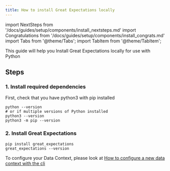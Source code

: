 ```yaml
---
title: How to install Great Expectations locally
---
```

import NextSteps from '/docs/guides/setup/components/install_nextsteps.md'
import Congratulations from '/docs/guides/setup/components/install_congrats.md'
import Tabs from '@theme/Tabs';
import TabItem from '@theme/TabItem';

This guide will help you Install Great Expectations locally for use with Python

## Steps

### 1. Install required dependencies

First, check that you have python3 with pip installed

```console
python --version
# or if multiple versions of Python installed
python3 --version
python3 -m pip --version
```

### 2. Install Great Expectations
```console
pip install great_expectations
great_expectations --version
```

To configure your Data Context, please look at [How to configure a new data context with the cli](../configuring_data_contexts/how_to_configure_a_new_data_context_with_the_cli.md)

<Congratulations />

